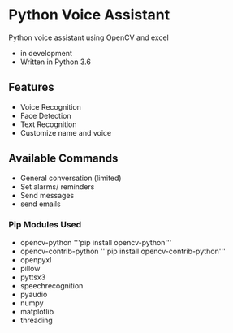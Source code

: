 # Python Voice Assistant
Python voice assistant using OpenCV and excel
- in development
- Written in Python 3.6

## Features
- Voice Recognition
- Face Detection
- Text Recognition
- Customize name and voice

## Available Commands
- General conversation (limited)
- Set alarms/ reminders
- Send messages
- send emails

### Pip Modules Used
- opencv-python '''pip install opencv-python'''
- opencv-contrib-python '''pip install opencv-contrib-python'''
- openpyxl
- pillow
- pyttsx3
- speechrecognition
- pyaudio
- numpy
- matplotlib
- threading
